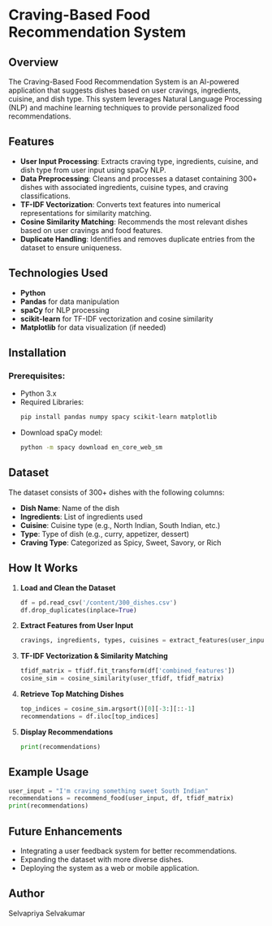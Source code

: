 # Craving-Based Food Recommendation System

## Overview
The Craving-Based Food Recommendation System is an AI-powered application that suggests dishes based on user cravings, ingredients, cuisine, and dish type. This system leverages Natural Language Processing (NLP) and machine learning techniques to provide personalized food recommendations.

## Features
- **User Input Processing**: Extracts craving type, ingredients, cuisine, and dish type from user input using spaCy NLP.
- **Data Preprocessing**: Cleans and processes a dataset containing 300+ dishes with associated ingredients, cuisine types, and craving classifications.
- **TF-IDF Vectorization**: Converts text features into numerical representations for similarity matching.
- **Cosine Similarity Matching**: Recommends the most relevant dishes based on user cravings and food features.
- **Duplicate Handling**: Identifies and removes duplicate entries from the dataset to ensure uniqueness.

## Technologies Used
- **Python**
- **Pandas** for data manipulation
- **spaCy** for NLP processing
- **scikit-learn** for TF-IDF vectorization and cosine similarity
- **Matplotlib** for data visualization (if needed)

## Installation
### Prerequisites:
- Python 3.x
- Required Libraries:
  ```sh
  pip install pandas numpy spacy scikit-learn matplotlib
  ```
- Download spaCy model:
  ```sh
  python -m spacy download en_core_web_sm
  ```

## Dataset
The dataset consists of 300+ dishes with the following columns:
- **Dish Name**: Name of the dish
- **Ingredients**: List of ingredients used
- **Cuisine**: Cuisine type (e.g., North Indian, South Indian, etc.)
- **Type**: Type of dish (e.g., curry, appetizer, dessert)
- **Craving Type**: Categorized as Spicy, Sweet, Savory, or Rich

## How It Works
1. **Load and Clean the Dataset**
   ```python
   df = pd.read_csv('/content/300_dishes.csv')
   df.drop_duplicates(inplace=True)
   ```
2. **Extract Features from User Input**
   ```python
   cravings, ingredients, types, cuisines = extract_features(user_input)
   ```
3. **TF-IDF Vectorization & Similarity Matching**
   ```python
   tfidf_matrix = tfidf.fit_transform(df['combined_features'])
   cosine_sim = cosine_similarity(user_tfidf, tfidf_matrix)
   ```
4. **Retrieve Top Matching Dishes**
   ```python
   top_indices = cosine_sim.argsort()[0][-3:][::-1]
   recommendations = df.iloc[top_indices]
   ```
5. **Display Recommendations**
   ```python
   print(recommendations)
   ```

## Example Usage
```python
user_input = "I'm craving something sweet South Indian"
recommendations = recommend_food(user_input, df, tfidf_matrix)
print(recommendations)
```

## Future Enhancements
- Integrating a user feedback system for better recommendations.
- Expanding the dataset with more diverse dishes.
- Deploying the system as a web or mobile application.

## Author
Selvapriya Selvakumar

